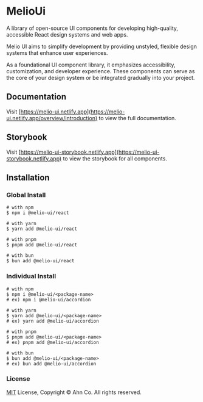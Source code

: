 # MelioUi

A library of open-source UI components for developing high-quality, accessible React design systems and web apps.

Melio UI aims to simplify development by providing unstyled, flexible design systems that enhance user experiences.

As a foundational UI component library, it emphasizes accessibility, customization, and developer experience. These components can serve as the core of your design system or be integrated gradually into your project.

## Documentation

Visit [https://melio-ui.netlify.app](https://melio-ui.netlify.app/overview/introduction) to view the full documentation.

## Storybook

Visit [https://melio-ui-storybook.netlify.app](https://melio-ui-storybook.netlify.app) to view the storybook for all components.

## Installation

### Global Install

```shell
# with npm
$ npm i @melio-ui/react

# with yarn
$ yarn add @melio-ui/react

# with pnpm
$ pnpm add @melio-ui/react

# with bun
$ bun add @melio-ui/react
```

### Individual Install

```shell
# with npm
$ npm i @melio-ui/<package-name>
# ex) npm i @melio-ui/accordion

# with yarn
$ yarn add @melio-ui/<package-name>
# ex) yarn add @melio-ui/accordion

# with pnpm
$ pnpm add @melio-ui/<package-name>
# ex) pnpm add @melio-ui/accordion

# with bun
$ bun add @melio-ui/<package-name>
# ex) bun add @melio-ui/accordion
```

### License

[MIT](LICENSE) License, Copyright © Ahn Co. All rights reserved.
